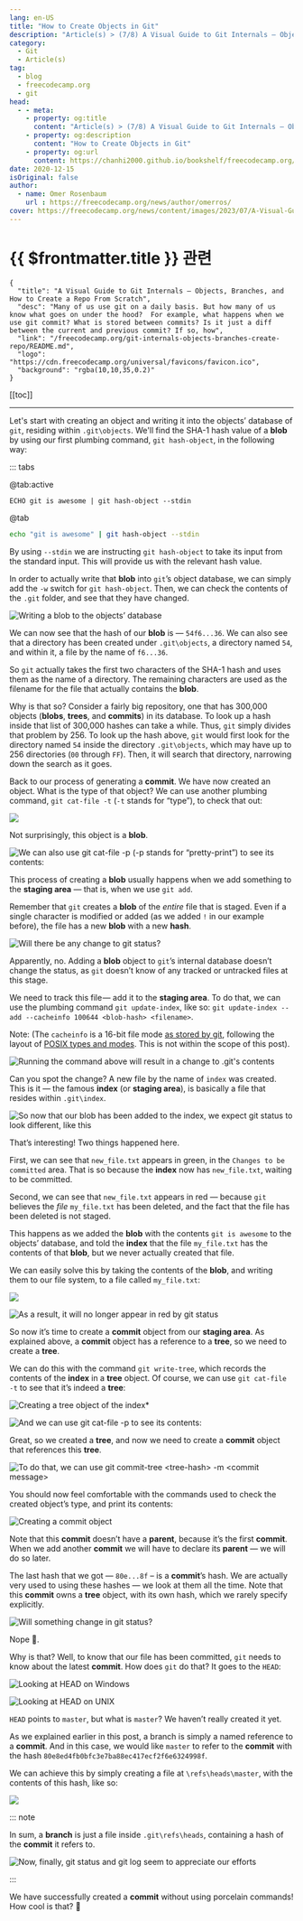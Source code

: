 ```yaml
---
lang: en-US
title: "How to Create Objects in Git"
description: "Article(s) > (7/8) A Visual Guide to Git Internals — Objects, Branches, and How to Create a Repo From Scratch"
category:
  - Git
  - Article(s)
tag:
  - blog
  - freecodecamp.org
  - git
head:
  - - meta:
    - property: og:title
      content: "Article(s) > (7/8) A Visual Guide to Git Internals — Objects, Branches, and How to Create a Repo From Scratch"
    - property: og:description
      content: "How to Create Objects in Git"
    - property: og:url
      content: https://chanhi2000.github.io/bookshelf/freecodecamp.org/git-internals-objects-branches-create-repo/how-to-create-objects-in-git.html
date: 2020-12-15
isOriginal: false
author:
  - name: Omer Rosenbaum
    url : https://freecodecamp.org/news/author/omerros/
cover: https://freecodecamp.org/news/content/images/2023/07/A-Visual-Guide-to-Git-Internals-Book-Cover--1-.png
---
```


# {{ $frontmatter.title }} 관련

```component VPCard
{
  "title": "A Visual Guide to Git Internals — Objects, Branches, and How to Create a Repo From Scratch",
  "desc": "Many of us use git on a daily basis. But how many of us know what goes on under the hood?  For example, what happens when we use git commit? What is stored between commits? Is it just a diff between the current and previous commit? If so, how",
  "link": "/freecodecamp.org/git-internals-objects-branches-create-repo/README.md",
  "logo": "https://cdn.freecodecamp.org/universal/favicons/favicon.ico",
  "background": "rgba(10,10,35,0.2)"
}
```

[[toc]]

---

<SiteInfo
  name="A Visual Guide to Git Internals — Objects, Branches, and How to Create a Repo From Scratch"
  desc="Many of us use git on a daily basis. But how many of us know what goes on under the hood?  For example, what happens when we use git commit? What is stored between commits? Is it just a diff between the current and previous commit? If so, how"
  url="https://freecodecamp.org/news/git-internals-objects-branches-create-repo#heading-how-to-create-objects-in-git"
  logo="https://cdn.freecodecamp.org/universal/favicons/favicon.ico"
  preview="https://freecodecamp.org/news/content/images/2023/07/A-Visual-Guide-to-Git-Internals-Book-Cover--1-.png"/>

Let's start with creating an object and writing it into the objects’ database of `git`, residing within <FontIcon icon="fas fa-folder-open"/>`.git\objects`. We'll find the SHA-1 hash value of a **blob** by using our first plumbing command, `git hash-object`, in the following way:

::: tabs

@tab:active <FontIcon icon="fa-brands fa-windows"/>

```batch
ECHO git is awesome | git hash-object --stdin
```

@tab <FontIcon icon="fa-brands fa-linux"/>

```sh
echo "git is awesome" | git hash-object --stdin
```

By using `--stdin` we are instructing `git hash-object` to take its input from the standard input. This will provide us with the relevant hash value.

In order to actually write that **blob** into `git`’s object database, we can simply add the `-w` switch for `git hash-object`. Then, we can check the contents of the <FontIcon icon="fas fa-folder-open"/>`.git` folder, and see that they have changed.

![Writing a blob to the objects’ database](https://freecodecamp.org/news/content/images/2020/12/image-113.png)

We can now see that the hash of our **blob** is — `54f6...36`. We can also see that a directory has been created under <FontIcon icon="fas fa-folder-open"/>`.git\objects`, a directory named `54`, and within it, a file by the name of `f6...36`.

So `git` actually takes the first two characters of the SHA-1 hash and uses them as the name of a directory. The remaining characters are used as the filename for the file that actually contains the **blob**.

Why is that so? Consider a fairly big repository, one that has 300,000 objects (**blobs**, **trees**, and **commits**) in its database. To look up a hash inside that list of 300,000 hashes can take a while. Thus, `git` simply divides that problem by 256. To look up the hash above, `git` would first look for the directory named `54` inside the directory <FontIcon icon="fas fa-folder-open"/>`.git\objects`, which may have up to 256 directories (`00` through `FF`). Then, it will search that directory, narrowing down the search as it goes.

Back to our process of generating a **commit**. We have now created an object. What is the type of that object? We can use another plumbing command, `git cat-file -t` (`-t` stands for “type”), to check that out:

![](https://freecodecamp.org/news/content/images/2020/12/image-114.png)

Not surprisingly, this object is a **blob**.

![We can also use `git cat-file -p` (`-p` stands for “pretty-print”) to see its contents:](https://freecodecamp.org/news/content/images/2020/12/image-115.png)

This process of creating a **blob** usually happens when we add something to the **staging area** — that is, when we use `git add`.

Remember that `git` creates a **blob** of the *entire* file that is staged. Even if a single character is modified or added (as we added `!` in our example before), the file has a new **blob** with a new **hash**.

![Will there be any change to `git status`?](https://freecodecamp.org/news/content/images/2020/12/image-116.png)

Apparently, no. Adding a **blob** object to `git`’s internal database doesn’t change the status, as `git` doesn’t know of any tracked or untracked files at this stage.

We need to track this file — add it to the **staging area**. To do that, we can use the plumbing command `git update-index`, like so: `git update-index --add --cacheinfo 100644 <blob-hash> <filename>`.

Note: (The `cacheinfo` is a 16-bit file mode [as stored by git](https://github.com/git/git/blob/master/Documentation/technical/index-format.txt), following the layout of [POSIX types and modes](http://pubs.opengroup.org/onlinepubs/9699919799/basedefs/sys_stat.h.html). This is not within the scope of this post).

![Running the command above will result in a change to <FontIcon icon="fas fa-folder-open"/>`.git`'s contents](https://freecodecamp.org/news/content/images/2020/12/image-117.png)

Can you spot the change? A new file by the name of `index` was created. This is it — the famous **index** (or **staging area**), is basically a file that resides within <FontIcon icon="fas fa-folder-open"/>`.git\index`.

![So now that our **blob** has been added to the **index**, we expect `git status` to look different, like this](https://freecodecamp.org/news/content/images/2020/12/image-118.png)

That’s interesting! Two things happened here.

First, we can see that <FontIcon icon="fas fa-file-lines"/>`new_file.txt` appears in green, in the `Changes to be committed` area. That is so because the **index** now has <FontIcon icon="fas fa-file-lines"/>`new_file.txt`, waiting to be committed.

Second, we can see that <FontIcon icon="fas fa-file-lines"/>`new_file.txt` appears in red — because `git` believes the *file* <FontIcon icon="fas fa-file-lines"/>`my_file.txt` has been deleted, and the fact that the file has been deleted is not staged.

This happens as we added the **blob** with the contents `git is awesome` to the objects’ database, and told the **index** that the file <FontIcon icon="fas fa-file-lines"/>`my_file.txt` has the contents of that **blob**, but we never actually created that file.

We can easily solve this by taking the contents of the **blob**, and writing them to our file system, to a file called <FontIcon icon="fas fa-file-lines"/>`my_file.txt`:

![](https://freecodecamp.org/news/content/images/2020/12/image-119.png)

![As a result, it will no longer appear in red by `git status`](https://freecodecamp.org/news/content/images/2020/12/image-120.png)

So now it’s time to create a **commit** object from our **staging area**. As explained above, a **commit** object has a reference to a **tree**, so we need to create a **tree**.

We can do this with the command `git write-tree`, which records the contents of the **index** in a **tree** object. Of course, we can use `git cat-file -t` to see that it’s indeed a **tree**:

![Creating a tree object of the index*](https://freecodecamp.org/news/content/images/2020/12/image-121.png)

![And we can use `git cat-file -p` to see its contents:](https://freecodecamp.org/news/content/images/2020/12/image-122.png)

Great, so we created a **tree**, and now we need to create a **commit** object that references this **tree**.

![To do that, we can use `git commit-tree <tree-hash> -m <commit message>`](https://freecodecamp.org/news/content/images/2020/12/image-123.png)

You should now feel comfortable with the commands used to check the created object’s type, and print its contents:

![Creating a commit object](https://freecodecamp.org/news/content/images/2020/12/image-124.png)

Note that this **commit** doesn’t have a **parent**, because it’s the first **commit**. When we add another **commit** we will have to declare its **parent** — we will do so later.

The last hash that we got — `80e...8f` – is a **commit**’s hash. We are actually very used to using these hashes — we look at them all the time. Note that this **commit** owns a **tree** object, with its own hash, which we rarely specify explicitly.

![Will something change in `git status`?](https://freecodecamp.org/news/content/images/2020/12/image-125.png)

Nope 🤔.

Why is that? Well, to know that our file has been committed, `git` needs to know about the latest **commit**. How does `git` do that? It goes to the `HEAD`:

![Looking at `HEAD` on Windows](https://freecodecamp.org/news/content/images/2020/12/image-126.png)

![Looking at `HEAD` on UNIX](https://freecodecamp.org/news/content/images/2020/12/image-127.png)

`HEAD` points to <FontIcon icon="fas fa-code-branch"/>`master`, but what is <FontIcon icon="fas fa-code-branch"/>`master`? We haven’t really created it yet.

As we explained earlier in this post, a branch is simply a named reference to a **commit**. And in this case, we would like <FontIcon icon="fas fa-code-branch"/>`master` to refer to the **commit** with the hash `80e8ed4fb0bfc3e7ba88ec417ecf2f6e6324998f`.

We can achieve this by simply creating a file at <FontIcon icon="fas fa-folder-open"/>`\refs\heads\master`, with the contents of this hash, like so:

![](https://freecodecamp.org/news/content/images/2020/12/image-128.png)

::: note

In sum, a **branch** is just a file inside <FontIcon icon="fas fa-folder-open"/>`.git\refs\heads`, containing a hash of the **commit** it refers to.

![Now, finally, `git status` and `git log` seem to appreciate our efforts](https://freecodecamp.org/news/content/images/2020/12/image-129.png)

:::

We have successfully created a **commit** without using porcelain commands! How cool is that? 🎉
